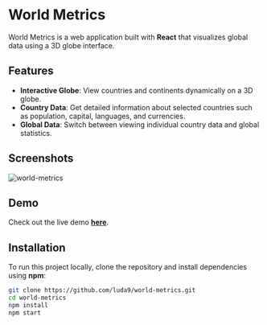 # World Metrics

World Metrics is a web application built with **React** that visualizes global data using a 3D globe interface.

## Features

- **Interactive Globe**: View countries and continents dynamically on a 3D globe.
- **Country Data**: Get detailed information about selected countries such as population, capital, languages, and currencies.
- **Global Data**: Switch between viewing individual country data and global statistics.

## Screenshots

![world-metrics](https://github.com/luda9/world-metrics/assets/103224551/48710eea-4ea1-4dba-ae22-fe895e2caac5)


## Demo

Check out the live demo **[here](https://luda9.github.io/world-metrics)**.

## Installation

To run this project locally, clone the repository and install dependencies using **npm**:

```bash
git clone https://github.com/luda9/world-metrics.git
cd world-metrics
npm install
npm start

